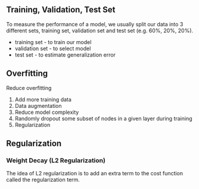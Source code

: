 ## Training, Validation, Test Set

To measure the performance of a model, we usually split our data into 3 different sets, training set, validation set and test set (e.g. 60%, 20%, 20%).

- training set - to train our model
- validation set - to select model
- test set - to estimate generalization error

## Overfitting

Reduce overfitting
1. Add more training data
2. Data augmentation
3. Reduce model complexity
4. Randomly dropout some subset of nodes in a given layer during training
5. Regularization

## Regularization

### Weight Decay (L2 Regularization)
The idea of L2 regularization is to add an extra term to the cost function called the regularization term.
